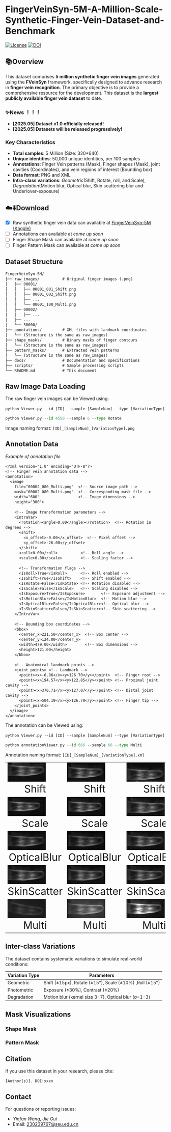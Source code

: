# FingerVeinSyn-5M-A-Million-Scale-Synthetic-Finger-Vein-Dataset-and-Benchmark

[![License](https://img.shields.io/badge/license-CC_BY_4.0-blue.svg)](LICENSE)
[![DOI](https://zenodo.org/badge/DOI/xxxx.svg)](https://doi.org/xxxx)

## 📚Overview
This dataset comprises **5 million synthetic finger vein images** generated using the **FVeinSyn** framework, specifically designed to advance research in **finger vein recognition**. The primary objective is to provide a comprehensive resource for the development. This dataset is the **largest publicly available finger vein dataset** to date‌.

### ✨News ！！！ 
- **[2025.05] Dataset v1.0 officially released!**
- **[2025.05] Datasets will be released progressively!**


### Key Characteristics
- **Total samples**: 5 Million (Size: 320*640)
- **Unique identities**: 50,000 unique identities, per 100 samples
- **Annotations**: Finger Vein patterns (Mask), Finger shapes (Mask), joint cavities (Coordinates), and vein regions of interest (Bounding box)
- **Data format**: PNG and XML
- **Intra-class variations**: *Geometric*(Shift, Rotate, roll, and Scale), *Degradation*(Motion blur, Optical blur, Skin scattering blur and Under/over-exposure)

## ☁️⬇️Download
- [x] Raw synthetic finger vein data can available at [FingerVeinSyn-5M (Kaggle)](https://www.kaggle.com/datasets/evanwang98/fingerveinsyn-5m) 
- [ ] Annotations can available at *come up soon*  
- [ ] Finger Shape Mask can available at *come up soon*  
- [ ] Finger Pattern Mask can available at *come up soon*

## Dataset Structure
```
FingerVeinSyn-5M/
├── raw_images/          # Original finger images (.png)
│   ├── 00001/
│   │   ├── 00001_001_Shift.png
│   │   ├── 00001_002_Shift.png
│   │   ├── ...
│   │   └── 00001_100_Multi.png
│   ├── 00002/
│   │   ├── ...
│   ├── ...
│   └── 50000/
├── annotations/         # XML files with landmark coordinates
│   └── (Structure is the same as raw_images)
├── shape_masks/         # Binary masks of finger contours
│   └── (Structure is the same as raw_images)
├── pattern_masks/       # Extracted vein patterns
│   └── (Structure is the same as raw_images)
├── docs/                # Documentation and specifications
├── scripts/             # Sample processing scripts
└── README.md            # This document
```

## Raw Image Data Loading
The raw finger vein images can be Viewed using:

`python Viewer.py --id [ID] --sample [SampleNum] --type [VariationType]` 
```python
python Viewer.py --id 4550 --sample 6 --type Rotate
```
Image naming format: `[ID]_[SampleNum]_[VariationType].png`


## Annotation Data
*Example of annotation file*
```
<?xml version="1.0" encoding="UTF-8"?>
<!-- Finger vein annotation data -->
<annotation>
  <image 
    file="00002_080_Multi.png"  <!-- Source image path -->
    mask="00002_080_Multi.png"  <!-- Corresponding mask file -->
    width="600"                 <!-- Image dimensions -->
    height="300">

    <!-- Image transformation parameters -->
    <IntraVar>
      <rotation><angle>0.00</angle></rotation>  <!-- Rotation in degrees -->
      <shift>
        <x_offset>-9.00</x_offset>  <!-- Pixel offset -->
        <y_offset>-26.00</y_offset>
      </shift>
      <roll>0.00</roll>          <!-- Roll angle -->
      <scale>0.00</scale>        <!-- Scaling factor -->

      <!-- Transformation flags -->
      <IsRoll>True</IsRoll>      <!-- Roll enabled -->
      <IsShift>True</IsShift>    <!-- Shift enabled -->
      <IsRotate>False</IsRotate> <!-- Rotation disabled -->
      <IsScale>False</IsScale>   <!-- Scaling disabled -->
      <IsExposure>True</IsExposure>       <!-- Exposure adjustment -->
      <IsMotionBlur>False</IsMotionBlur>  <!-- Motion blur -->
      <IsOpticalBlur>False</IsOpticalBlur><!-- Optical blur -->
      <IsSkinScatter>False</IsSkinScatter><!-- Skin scattering -->
    </IntraVar>

    <!-- Bounding box coordinates -->
    <bbox>
      <center_x>221.50</center_x>  <!-- Box center -->
      <center_y>124.00</center_y>
      <width>479.00</width>        <!-- Box dimensions -->
      <height>121.00</height>
    </bbox>

    <!-- Anatomical landmark points -->
    <joint_points> <!-- Landmark -->
      <point><x>-6.86</x><y>126.70</y></point>  <!-- Finger root -->
      <point><x>194.57</x><y>122.85</y></point> <!-- Proximal joint cavity -->
      <point><x>370.71</x><y>127.07</y></point> <!-- Distal joint cavity -->
      <point><x>504.19</x><y>126.70</y></point> <!-- Finger tip -->
    </joint_points>
  </image>
</annotation>
```

The annotation can be Viewed using:

`python Viewer.py --id [ID] --sample [SampleNum] --type [VariationType]` 
```python
python annotationViewer.py --id 666 --sample 66 --type Multi
```
Annotation naming format: `[ID]_[SampleNum]_[VariationType].xml`

|       |       |       |       |       |       |
|-------|-------|-------|-------|-------|-------|
| <img src="FingerVeinSyn5M/raw_images/example/04551_001_Shift.png" width="120"><br><center><font size="6">Shift</font></center> | <img src="FingerVeinSyn5M/raw_images/example/04551_003_Shift.png" width="120"><br><center><font size="6">Shift</font></center> | <img src="FingerVeinSyn5M/raw_images/example/04551_005_Shift.png" width="120"><br><center><font size="6">Shift</font></center> | <img src="FingerVeinSyn5M/raw_images/example/04551_006_Rotate.png" width="120"><br><center><font size="6">Rotate</font></center> | <img src="FingerVeinSyn5M/raw_images/example/04551_008_Rotate.png" width="120"><br><center><font size="6">Rotate</font></center> | <img src="FingerVeinSyn5M/raw_images/example/04551_016_Rotate.png" width="120"><br><center><font size="6">Rotate</font></center> |
| <img src="FingerVeinSyn5M/raw_images/example/04551_017_Scale.png" width="120"><br><center><font size="6">Scale</font></center> | <img src="FingerVeinSyn5M/raw_images/example/04551_018_Scale.png" width="120"><br><center><font size="6">Scale</font></center> | <img src="FingerVeinSyn5M/raw_images/example/04551_019_Scale.png" width="120"><br><center><font size="6">Scale</font></center> | <img src="FingerVeinSyn5M/raw_images/example/04551_022_Roll.png" width="120"><br><center><font size="6">Roll</font></center> | <img src="FingerVeinSyn5M/raw_images/example/04551_024_Roll.png" width="120"><br><center><font size="6">Roll</font></center> | <img src="FingerVeinSyn5M/raw_images/example/04551_030_Roll.png" width="120"><br><center><font size="6">Roll</font></center> |
| <img src="FingerVeinSyn5M/raw_images/example/04551_031_OpticalBlur.png" width="120"><br><center><font size="6">OpticalBlur</font></center> | <img src="FingerVeinSyn5M/raw_images/example/04551_033_OpticalBlur.png" width="120"><br><center><font size="6">OpticalBlur</font></center> | <img src="FingerVeinSyn5M/raw_images/example/04551_035_OpticalBlur.png" width="120"><br><center><font size="6">OpticalBlur</font></center> | <img src="FingerVeinSyn5M/raw_images/example/04551_041_Exposure.png" width="120"><br><center><font size="6">Exposure</font></center> | <img src="FingerVeinSyn5M/raw_images/example/04551_042_Exposure.png" width="120"><br><center><font size="6">Exposure</font></center> | <img src="FingerVeinSyn5M/raw_images/example/04551_044_Exposure.png" width="120"><br><center><font size="6">Exposure</font></center> |
| <img src="FingerVeinSyn5M/raw_images/example/04551_046_SkinScatter.png" width="120"><br><center><font size="6">SkinScatter</font></center> | <img src="FingerVeinSyn5M/raw_images/example/04551_049_SkinScatter.png" width="120"><br><center><font size="6">SkinScatter</font></center> | <img src="FingerVeinSyn5M/raw_images/example/04551_050_SkinScatter.png" width="120"><br><center><font size="6">SkinScatter</font></center> | <img src="FingerVeinSyn5M/raw_images/example/04551_037_MotionBlur.png" width="120"><br><center><font size="6">MotionBlur</font></center> | <img src="FingerVeinSyn5M/raw_images/example/04551_038_MotionBlur.png" width="120"><br><center><font size="6">MotionBlur</font></center> | <img src="FingerVeinSyn5M/raw_images/example/04551_039_MotionBlur.png" width="120"><br><center><font size="6">MotionBlur</font></center> |
| <img src="FingerVeinSyn5M/raw_images/example/04551_053_Multi.png" width="120"><br><center><font size="6">Multi</font></center> | <img src="FingerVeinSyn5M/raw_images/example/04551_099_Multi.png" width="120"><br><center><font size="6">Multi</font></center> | <img src="FingerVeinSyn5M/raw_images/example/04551_078_Multi.png" width="120"><br><center><font size="6">Multi</font></center> | <img src="FingerVeinSyn5M/raw_images/example/04551_079_Multi.png" width="120"><br><center><font size="6">Multi</font></center> | <img src="FingerVeinSyn5M/raw_images/example/04551_098_Multi.png" width="120"><br><center><font size="6">Multi</font></center> | <img src="FingerVeinSyn5M/raw_images/example/04551_085_Multi.png" width="120"><br><center><font size="6">Multi</font></center> |





## Inter-class Variations
The dataset contains systematic variations to simulate real-world conditions:

| Variation Type       | Parameters                          |
|----------------------|-------------------------------------|
| Geometric            | Shift (±15px), Rotate (±15°), Scale (±10%) ,Roll (±15°) |
| Photometric          | Exposure (±30%), Contrast (±20%)    |
| Degradation          | Motion blur (kernel size 3-7), Optical blur (σ=1-3) |

## Mask Visualizations
### Shape Mask
### Pattern Mask
## Citation
If you use this dataset in your research, please cite:
```
[Author(s)]. DOI:xxxx
```

## Contact
For questions or reporting issues:
- *Yinfan Wang*, *Jie Gui*
- Email: 230239767@seu.edu.cn
